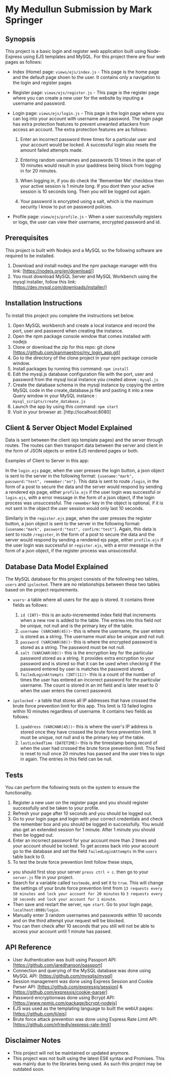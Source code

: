 # My Medullun Submission by Mark Springer

## Synopsis

This project is a basic login and register web application built using Node-Express using EJS templates and MySQL. For this project there are four web pages as follows:

* Index (Home) page: `views/ejs/index.js` - This page is the home page and the default page shoen to the user. It contains only a navigation to the login and register pages
* Register page: `views/ejs/register.js` - This page is the register page where you can create a new user for the website by inputing a username and password.
* Login page: `views/ejs/login.js` - This page is the login page where you can log into your account with username and password. The login page has extra protection features to prevent unwanted attackers from access an account. The extra protection features are as follows:

    1. Enter an incorrect password three times for a particular user and your account would be locked. A successful login also resets the amount failed attempts made.

    2. Entering random usernames and passwords 13 times in the span of 10 minutes would result in your ipaddress being block from logging in for 20 minutes.

    3. When logging in, if you do check the 'Remember Me' checkbox then your active session is 1 minute long. If you dont then your active session is 10 seconds long. Then you will be logged out again.

    4. Your password is encrypted using a salt, which is the maximum security I know to put on password policies.

* Profile page: `view/ejs/profile.js` - When a user successfully registers or logs, the user can view their username, encrypted password and id.

## Prerequisites

This project is built with Nodejs and a MySQL so the following software are required to be installed.

1. Download and install nodejs and the npm package manager with this link: [https://nodejs.org/en/download/]
2. You must download MySQL Server and MySQL Workbench using the mysql installer, follow this link: [https://dev.mysql.com/downloads/installer/]

## Installation Instructions

To install this project you complete the instructions set below.

1. Open MySQL workbench and create a local instance and record the port, user and password when creating the instance.
2. Open the npm package console window that comes installed with nodejs
3. Clone  or download the zip for this repo: git clone [https://github.com/panmaestros/my_login_app.git]
4. Go to the directory of the clone project in your npm package console window.
5. Install packages by running this command: `npm install`
6. Edit the mysql.js database configuration file with the port, user and password from the mysql local instance you created above : `mysql.js`
7. Create the database schema in the mysql instance by copying the entire MySQL code in the create_database.js file and pasting it into a new Query window in your MySQL instance : `mysql_scripts/create_database.js`
8. Launch the app by using this command: `npm start`
9. Visit in your browser at: [http://localhost:8080]

## Client & Server Object Model Explained

Data is sent between the client (ejs template pages) and the server through routes. The routes can then transport data between the server and client in the form of JSON objects or entire EJS rendered pages or both.

Examples of Client to Server in this app:

In the `login.ejs` page, when the user presses the login button, a json object is sent to the server in the following format:
`{usename:"mark", password:"test", remember:"on"}`. This data is sent to route `/login`, in the form of a post to secure the data and the server would respond by sending a rendered ejs page, either `profile.ejs` if the user login was successful or `login.ejs`, with a error message in the form of a json object, if the login process was unsuccessful. The `remember` key in the object is optional, if it is not sent in the object the user session would only last 10 seconds.

Similarly in the `register.ejs` page, when the user presses the register button, a json object is sent to the server in the following format:
`{usename:"mark", password:"test", confirm:"test"}`. Again, this data is sent to route `/register`, in the form of a post to secure the data and the server would respond by sending a rendered ejs page, either  `profile.ejs` if the user login was successful or `register.ejs`, with a error message in the form of a json object, if the register process was unsuccessful.


## Database Data Model Explained

The MySQL database for this project consists of the following two tables, `users` and `ipslocked`. There are no relationships between these two tables based on the project requirements.

* `users`- a table where all users for the app is stored. It contains three fields as follows:
  1. `id (INT)`- this is an auto-incremented index field that increments when a new row is added to the table. The entries into this field not be unique, not null and is the primary key of the table.
  2. `username (VARCHAR(45))`- this is where the username, the user enters is stored as a string. The username must also be unique and not null.
  3. `password (VARCHAR(60))`- this is where the encrypted password is stored as a string. The password must be not null.
  4. `salt (VARCHAR(60))`- this is the encryption key for the particular password stored as a string. It  provides extra encryption to your password and is stored so that it can be used when checking if the password entered by user is matches the password stored.
  5. `failedLoginAttempts (INT(11))`- this is a count of the number of times the user has entered an incorrect password for the particular username. The count is stored in an int field and is later reset to 0 when the user enters the correct password.

* `ipslocked` - a table that stores all IP addresses that have crossed the brute force prevention limit for this app. This limit is 13 failed logins within 10 minutes regardless of username. It contains two fields as follows:
  1. `ipaddress (VARCHAR(45))`- this is where the user's IP address is stored once they have crossed the brute force prevention limit. It must be unique, not null and is the primary key of the table.
  2. `lastLockedTime (DATETIME)`- this is the timestamp being record of when the user had crossed the brute force prevention limit. This field is reset to null once 20 minutes has passed and the user tries to sign in again. The entries in this field can be null.


## Tests
You can perform the following tests on the system to ensure the functionality.

1. Register a new user on the register page and you should register successfully and be taken to your profile.
2. Refresh your page after 10 seconds and you should be logged out.
3. Go to your login page and login with your correct credentials and check the remember box and you should be logged in successfully. You would also get an extended session for 1 minute. After 1 minute you should then be logged out.
4. Enter an incorrect password for your account more than 2 times and your account should be locked. To get access back into your account go to the database and set the field `failedLoginAttempts` in the `users` table back to 0.
5. To test the brute force prevention limit follow these steps,
  * you should first stop your server `press ctrl + c`. then go to your `server.js` file in your project.
  * Search for a variable called `testmode`, and set it to `true`. This will change the settings of your brute force prevention limit from `13 requests every 10 minutes and lock your account for 20 minutes` to `3 requests every 10 seconds and lock your account for 1 minute`.
  * Then save and restart the server, `npm start`. Go to your login page, `localhost:8080/login`.
  * Manually enter 3 random usernames and passwords within 10 seconds and on the third attempt your request will be blocked.
  * You can then check after 10 seconds that you still will not be able to access your account until 1 minute has passed.




## API Reference

* User Authentication was built using Passport API:[https://github.com/jaredhanson/passport]
* Connection and querying of the MySQL database was done using MySQL API: [https://github.com/mysqljs/mysql]
* Session management was done using Express Session and Cookie Parser API: [https://github.com/expressjs/session] & [https://github.com/expressjs/cookie-parser]
* Password encryptionwas done using Bcrypt API: [https://www.npmjs.com/package/bcrypt-nodejs]
* EJS was used as the templating language to built the webUI pages: [https://github.com/tj/ejs]
* Brute force attack prevention was done using Express Rate Limit API: [https://github.com/nfriedly/express-rate-limit]

## Disclaimer Notes

* This project will not be maintained or updated anymore.
* This project was not built using the latest ES6 syntax and Promises. This was mainly due to the libraries being used. As such this project may be outdated soon.

